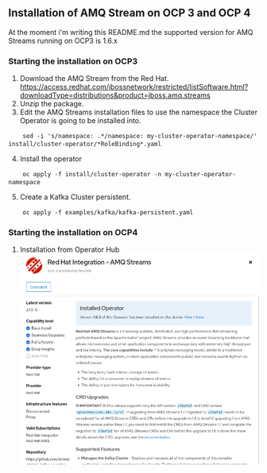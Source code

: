 ## Installation of AMQ Stream on OCP 3 and OCP 4
At the moment i'm writing this README.md the supported version for AMQ Streams running on OCP3 is 1.6.x

### Starting the installation on OCP3
1. Download the AMQ Stream from the Red Hat.
https://access.redhat.com/jbossnetwork/restricted/listSoftware.html?downloadType=distributions&product=jboss.amq.streams
2. Unzip the package.
3. Edit the AMQ Streams installation files to use the namespace the Cluster Operator is going to be installed into.
```console
	sed -i 's/namespace: .*/namespace: my-cluster-operator-namespace/' install/cluster-operator/*RoleBinding*.yaml
```
4. Install the operator
```console
	oc apply -f install/cluster-operator -n my-cluster-operator-namespace
```
5. Create a Kafka Cluster persistent.
```console
	oc apply -f examples/kafka/kafka-persistent.yaml
```

### Starting the installation on OCP4
1. Installation from Operator Hub
![Img](https://github.com/rafamqrs/amq-streams-migration-ocp/blob/main/installation/Screenshot%20from%202022-04-17%2022-45-33.png)
